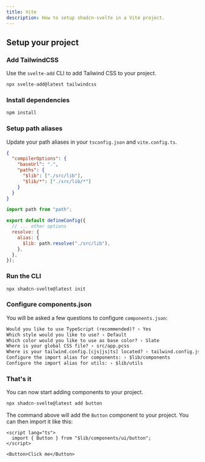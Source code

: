 ```yaml
---
title: Vite
description: How to setup shadcn-svelte in a Vite project.
---
```


<script>
  import { Alert, AlertDescription } from "@/registry/default/ui/alert/index.js";
  import { Steps } from "$components/docs/index.js";
</script>

## Setup your project

<Steps>

### Add TailwindCSS

Use the `svelte-add` CLI to add Tailwind CSS to your project.

```bash
npx svelte-add@latest tailwindcss
```

### Install dependencies

```bash
npm install
```

### Setup path aliases

Update your path aliases in your `tsconfig.json` and `vite.config.ts`.

```json title="tsconfig.json" {3-7}
{
  "compilerOptions": {
    "baseUrl": ".",
    "paths": {
      "$lib": ["./src/lib"],
      "$lib/*": ["./src/lib/*"]
    }
  }
}
```

```js title="vite.config.ts" {1, 5-9}
import path from "path";

export default defineConfig({
  // ... other options
  resolve: {
    alias: {
      $lib: path.resolve("./src/lib"),
    },
  },
});
```

### Run the CLI

```bash
npx shadcn-svelte@latest init
```

### Configure components.json

You will be asked a few questions to configure `components.json`:

```txt showLineNumbers
Would you like to use TypeScript (recommended)? › Yes
Which style would you like to use? › Default
Which color would you like to use as base color? › Slate
Where is your global CSS file? › src/app.pcss
Where is your tailwind.config.[cjs|js|ts] located? › tailwind.config.js
Configure the import alias for components: › $lib/components
Configure the import alias for utils: › $lib/utils
```

### That's it

You can now start adding components to your project.

```bash
npx shadcn-svelte@latest add button
```

The command above will add the `Button` component to your project. You can then import it like this:

```svelte {2,5} showLineNumbers
<script lang="ts">
  import { Button } from "$lib/components/ui/button";
</script>

<Button>Click me</Button>
```

</Steps>
